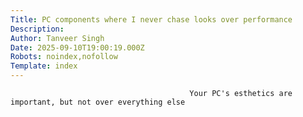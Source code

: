 ```yaml
---
Title: PC components where I never chase looks over performance
Description: 
Author: Tanveer Singh
Date: 2025-09-10T19:00:19.000Z
Robots: noindex,nofollow
Template: index
---
```


                                            Your PC's esthetics are important, but not over everything else
                                        